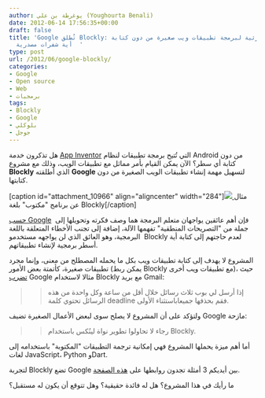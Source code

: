 ```yaml
---
author: يوغرطة بن علي (Youghourta Benali)
date: 2012-06-14 17:56:35+00:00
draft: false
title: 'Google تُطلق Blockly: لغة برمجية مرئية لبرمجة تطبيقات ويب صغيرة من دون كتابة
  أية شفرات مصدرية  '
type: post
url: /2012/06/google-blockly/
categories:
- Google
- Open source
- Web
- برمجيات
tags:
- Blockly
- Google
- بلوكلي
- جوجل
---
```


هل تذكرون خدمة [App Inventor](http://www.it-scoop.com/2010/07/google-app-inventor/) التي تُتيح برمجة تطبيقات لنظام Android من دون كتابة أي سطر؟ الآن يمكن القيام بأمر مماثل مع تطبيقات الويب، وذلك مع مشروع **Blockly** الذي أطلقته **Google** لتسهيل مهمة إنشاء تطبيقات الويب الصغيرة من دون كتابتها.




[caption id="attachment_10966" align="aligncenter" width="284"][![](http://www.it-scoop.com/wp-content/uploads/2012/06/google-blockly-sample.png)
](http://www.it-scoop.com/wp-content/uploads/2012/06/google-blockly-sample.png) مثال عن برنامج "مكتوب" بلغة Blockly[/caption]


[حسب Google](http://code.google.com/p/google-blockly/wiki/FAQHighLevel)  فإن أهم عائقين يواجهان متعلم البرمجة هما وصف فكرته وتحويلها إلى جملة من "التصريحات المنطقية" تفهمها الآلة، إضافة إلى تجنب الأخطاء المتعلقة باللغة البرمجية، وهو العائق الذي لن يواجهه مستخدمو  Blockly لعدم حاجتهم إلى كتابة أية أسطر برمجية لإنشاء تطبيقاتهم.




المشروع لا يهدف إلى كتابة تطبيقات ويب بكل ما يحمله المصطلح من معنى، وإنما مجرد تطبيقات صغيرة، كأتمتة بعض الأمور (يمكن ربط Blockly مع تطبيقات ويب أخرى)، حيث [تضرب](http://code.google.com/p/google-blockly/wiki/FAQs) Google مثالا لاستخدام Blockly مع بريد Gmail:





<blockquote>

> 
> إذا أرسل لي بوب ثلاث رسائل خلال أقل من ساعة وكل واحدة من هذه الرسائل تحتوي كلمة deadline فقم بحذفها جميعاباستثناء الأولى.
> 
> 
</blockquote>




ولتؤكد على أن المشروع لا يصلح سوى لبعض الأعمال الصغيرة تضيف Google مازحة:





<blockquote>

> 
> رجاء لا تحاولوا تطوير نواة لينُكس باستخدام Blockly.
> 
> 
</blockquote>




أما أهم ميزة يحملها المشروع فهي إمكانية ترجمة التطبيقات "المكتوبة" باستخدامه إلى لغات JavaScript، Python وDart.




لتجربة Blockly تضع Google بين أيديكم 3 أمثلة تجدون روابطها على [هذه الصفحة](http://code.google.com/p/google-blockly/).




ما رأيك في هذا المشروع؟ هل له فائدة حقيقية؟ وهل تتوقع أن يكون له مستقبل؟
